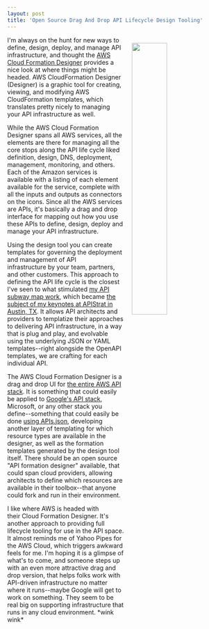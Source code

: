```yaml
---
layout: post
title: 'Open Source Drag And Drop API Lifecycle Design Tooling'
---
```

<p><a href="http://docs.aws.amazon.com/AWSCloudFormation/latest/UserGuide/working-with-templates-cfn-designer.html"><img style="padding: 15px;" src="http://kinlane-productions.s3.amazonaws.com/api_evangelist_site/blog/aws_cloud_formation_designer.png" alt="" width="40%" align="right" /></a></p>
<p>I'm always on the hunt for new ways to define, design, deploy, and manage API infrastructure, and thought the <a href="http://docs.aws.amazon.com/AWSCloudFormation/latest/UserGuide/working-with-templates-cfn-designer.html">AWS Cloud Formation Designer</a> provides a nice look at where things might be headed.&nbsp;<span>AWS CloudFormation Designer (Designer) is a graphic tool for creating, viewing, and modifying AWS CloudFormation templates, which translates pretty nicely to managing your API infrastructure as well.</span></p>
<p><span>While the AWS Cloud Formation Designer spans all AWS services, all the elements are there for managing all the core stops along the API life cycle liked definition, design, DNS, deployment, management, monitoring, and others. Each of the Amazon services is available with a listing of each element available for the service, complete with all the inputs and outputs as connectors on the icons. Since all the AWS services are APIs, it's basically a drag and drop interface for mapping out how you use these APIs to define, design, deploy and manage your API infrastructure.</span></p>
<p>Using the design tool you can create templates for governing the deployment and management of API infrastructure&nbsp;by your team, partners, and other customers. This approach to defining the API life cycle is the closest I've seen to what stimulated <a href="http://subway.map.apievangelist.com/">my API subway map work</a>, which became&nbsp;<a href="http://apievangelist.com/2015/11/29/the-api-lifecycle-my-talk-from-defrag-and-apistrat/">the subject of my keynotes at APIStrat in Austin, TX</a>. It allows API architects and providers to templatize their approaches to delivering API infrastructure, in a way that is plug and play, and evolvable using the underlying JSON or YAML templates--right alongside the OpenAPI templates, we are crafting for each individual API.</p>
<p>The&nbsp;AWS Cloud Formation Designer is a drag and drop UI for <a href="http://amazon.web.services.stack.network/">the entire AWS API stack</a>. It is something that could easily be applied to <a href="http://google.stack.network/">Google's API stack</a>, Microsoft, or any other stack you define--something that could easily be done <a href="http://apisjson.org">using APIs.json</a>, developing another layer of templating for which resource types are available in the designer, as well as the formation templates generated by the design tool itself. There should be an open source "API formation designer" available, that could span cloud providers, allowing architects to define which resources are available in their toolbox--that anyone could fork and run in their environment.</p>
<p>I like where AWS is headed with their&nbsp;Cloud Formation Designer. It's another approach to providing full lifecycle tooling for use in the API space. It almost reminds me of Yahoo Pipes for the AWS Cloud, which triggers awkward feels for me. I'm hoping it is a glimpse of what's to come, and someone steps up with an even more attractive drag and drop version, that helps folks work with API-driven&nbsp;infrastructure no matter where it runs--maybe Google will get to work on something. They seem to be real big on supporting infrastructure that runs in any cloud environment. *wink wink*</p>